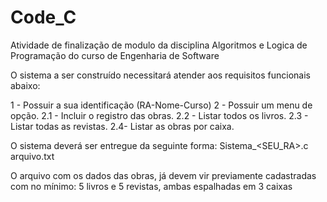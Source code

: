# Code_C
Atividade de finalização de modulo da disciplina Algoritmos e Logica de Programação do curso de Engenharia de Software

O sistema a ser construído necessitará atender aos requisitos funcionais abaixo:

1 - Possuir a sua identificação (RA-Nome-Curso)
2 - Possuir um menu de opção.
2.1 - Incluir o registro das obras.
2.2 - Listar todos os livros.
2.3 - Listar todas as revistas.
2.4- Listar as obras por caixa.

O sistema deverá ser entregue da seguinte forma:
Sistema_<SEU_RA>.c
arquivo.txt
 
O arquivo com os dados das obras, já devem vir previamente cadastradas com no mínimo: 5 livros e 5 revistas, ambas espalhadas em 3 caixas
